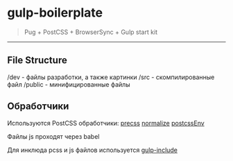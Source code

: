 # gulp-boilerplate
> Pug + PostCSS + BrowserSync + Gulp start kit
---

## File Structure
/dev - файлы разработки, а также картинки
/src - скомпилированные файл
/public - минифицированные файлы

## Обработчики
Используются PostCSS обработчики:
  [precss](https://github.com/jonathantneal/precss)
  [normalize](https://github.com/csstools/postcss-normalize)
  [postcssEnv](https://github.com/csstools/postcss-preset-env)

Файлы js проходят через babel

Для инклюда pcss и js файлов используется [gulp-include](https://github.com/wiledal/gulp-include)
